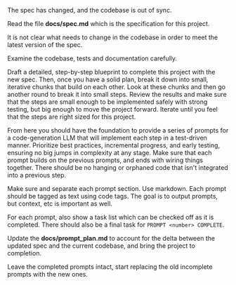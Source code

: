 The spec has changed, and the codebase is out of sync.

Read the file **docs/spec.md** which is the specification for this project.

It is not clear what needs to change in the codebase in order to meet the latest version of the spec.

Examine the codebase, tests and documentation carefully.

Draft a detailed, step-by-step blueprint to complete this project with the new spec. Then, once you have a solid plan, break it down into small, iterative chunks that build on each other. Look at these chunks and then go another round to break it into small steps. Review the results and make sure that the steps are small enough to be implemented safely with strong testing, but big enough to move the project forward. Iterate until you feel that the steps are right sized for this project.

From here you should have the foundation to provide a series of prompts for a code-generation LLM that will implement each step in a test-driven manner. Prioritize best practices, incremental progress, and early testing, ensuring no big jumps in complexity at any stage. Make sure that each prompt builds on the previous prompts, and ends with wiring things together. There should be no hanging or orphaned code that isn't integrated into a previous step.

Make sure and separate each prompt section. Use markdown. Each prompt should be tagged as text using code tags. The goal is to output prompts, but context, etc is important as well.

For each prompt, also show a task list which can be checked off as it is completed. There should also be a final task for `PROMPT <number> COMPLETE`.

Update the **docs/prompt_plan.md** to account for the delta between the updated spec and the current codebase, and bring the project to completion.

Leave the completed prompts intact, start replacing the old incomplete prompts with the new ones.
